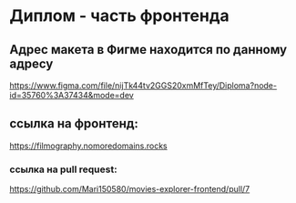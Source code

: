 # Диплом - часть фронтенда

## Адрес макета в Фигме находится по данному адресу

https://www.figma.com/file/nijTk44tv2GGS20xmMfTey/Diploma?node-id=35760%3A37434&mode=dev

## ссылка на фронтенд:
https://filmography.nomoredomains.rocks

### ссылка на pull request:
https://github.com/Mari150580/movies-explorer-frontend/pull/7
